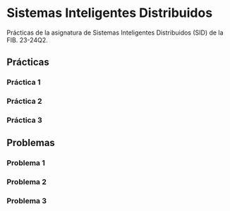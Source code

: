 # Sistemas Inteligentes Distribuidos
Prácticas de la asignatura de Sistemas Inteligentes Distribuidos (SID) de la FIB. 23-24Q2. 

## Prácticas

### Práctica 1

### Práctica 2

### Práctica 3

## Problemas

### Problema 1

### Problema 2

### Problema 3
